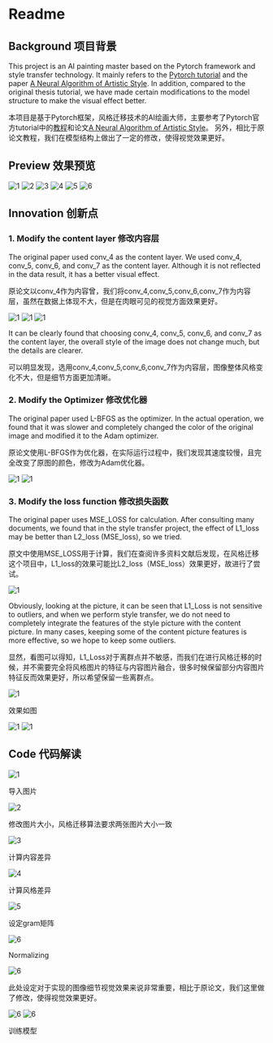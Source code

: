 # Readme
## Background 项目背景
This project is an AI painting master based on the Pytorch framework and style transfer technology. It mainly refers to the [Pytorch tutorial](https://www.pytorchtutorial.com/pytorch-style-transfer/) and the paper [A Neural Algorithm of Artistic Style](https://arxiv.org/abs/1508.06576).
In addition, compared to the original thesis tutorial, we have made certain modifications to the model structure to make the visual effect better.

本项目是基于Pytorch框架，风格迁移技术的AI绘画大师，主要参考了Pytorch官方tutorial中的[教程](https://www.pytorchtutorial.com/pytorch-style-transfer/)和论文[A Neural Algorithm of Artistic Style](https://arxiv.org/abs/1508.06576)。
另外，相比于原论文教程，我们在模型结构上做出了一定的修改，使得视觉效果更好。

## Preview 效果预览
![1](pic/1.JPG)
![2](pic/2.JPG)
![3](pic/3.JPG)
![4](pic/4.JPG)
![5](pic/5.JPG)
![6](pic/6.JPG)

## Innovation 创新点
### 1. Modify the content layer 修改内容层
The original paper used conv_4 as the content layer. We used conv_4, conv_5, conv_6, and conv_7 as the content layer. Although it is not reflected in the data result, it has a better visual effect.

原论文以conv_4作为内容曾，我们将conv_4,conv_5,conv_6,conv_7作为内容层，虽然在数据上体现不大，但是在肉眼可见的视觉方面效果更好。

![1](pic/17.JPG)
![1](pic/18.JPG)
![1](pic/19.JPG)

It can be clearly found that choosing conv_4, conv_5, conv_6, and conv_7 as the content layer, the overall style of the image does not change much, but the details are clearer.

可以明显发现，选用conv_4,conv_5,conv_6,conv_7作为内容层，图像整体风格变化不大，但是细节方面更加清晰。
### 2. Modify the Optimizer 修改优化器

The original paper used L-BFGS as the optimizer. In the actual operation, we found that it was slower and completely changed the color of the original image and modified it to the Adam optimizer.

原论文使用L-BFGS作为优化器，在实际运行过程中，我们发现其速度较慢，且完全改变了原图的颜色，修改为Adam优化器。

![1](pic/20.jpg)
![1](pic/21.JPG)

### 3. Modify the loss function 修改损失函数
The original paper uses MSE_LOSS for calculation. After consulting many documents, we found that in the style transfer project, the effect of L1_loss may be better than L2_loss (MSE_loss), so we tried.

原文中使用MSE_LOSS用于计算，我们在查阅许多资料文献后发现，在风格迁移这个项目中，L1_loss的效果可能比L2_loss（MSE_loss）效果更好，故进行了尝试。

![1](pic/22.JPG)

Obviously, looking at the picture, it can be seen that L1_Loss is not sensitive to outliers, and when we perform style transfer, we do not need to completely integrate the features of the style picture with the content picture. In many cases, keeping some of the content picture features is more effective, so we hope to keep some outliers.

显然，看图可以得知，L1_Loss对于离群点并不敏感，而我们在进行风格迁移的时候，并不需要完全将风格图片的特征与内容图片融合，很多时候保留部分内容图片特征反而效果更好，所以希望保留一些离群点。

![1](pic/23.JPG)

效果如图

![1](pic/24.JPG)
![1](pic/25.JPG)

## Code 代码解读
![1](pic/8.JPG)

导入图片

![2](pic/9.JPG)

修改图片大小，风格迁移算法要求两张图片大小一致

![3](pic/10.JPG)

计算内容差异

![4](pic/11.JPG)

计算风格差异

![5](pic/12.JPG)

设定gram矩阵

![6](pic/13.JPG)

Normalizing

![6](pic/14.JPG)

此处设定对于实现的图像细节视觉效果来说非常重要，相比于原论文，我们这里做了修改，使得视觉效果更好。

![6](pic/16.JPG)
![6](pic/15.JPG)

训练模型